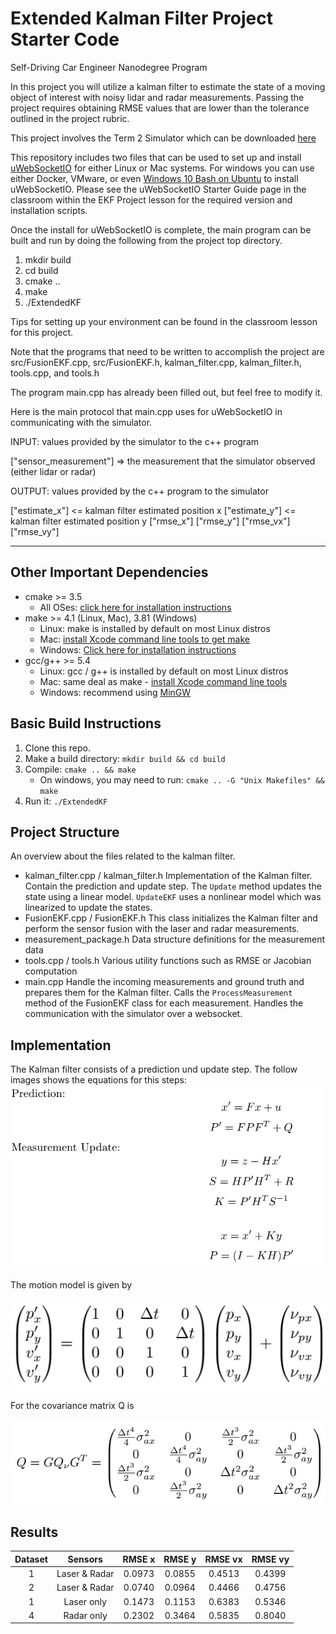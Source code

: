 
[image1]: ./images/kalmanequations.png "Kalman filter equations"
[image2]: ./images/motion_model.png "Linear motion model"
[image3]: ./images/covariance.png "Covariance matrix Q"


# Extended Kalman Filter Project Starter Code
Self-Driving Car Engineer Nanodegree Program

In this project you will utilize a kalman filter to estimate the state of a moving object of interest with noisy lidar and radar measurements. Passing the project requires obtaining RMSE values that are lower than the tolerance outlined in the project rubric. 

This project involves the Term 2 Simulator which can be downloaded [here](https://github.com/udacity/self-driving-car-sim/releases)

This repository includes two files that can be used to set up and install [uWebSocketIO](https://github.com/uWebSockets/uWebSockets) for either Linux or Mac systems. For windows you can use either Docker, VMware, or even [Windows 10 Bash on Ubuntu](https://www.howtogeek.com/249966/how-to-install-and-use-the-linux-bash-shell-on-windows-10/) to install uWebSocketIO. Please see the uWebSocketIO Starter Guide page in the classroom within the EKF Project lesson for the required version and installation scripts.

Once the install for uWebSocketIO is complete, the main program can be built and run by doing the following from the project top directory.

1. mkdir build
2. cd build
3. cmake ..
4. make
5. ./ExtendedKF

Tips for setting up your environment can be found in the classroom lesson for this project.

Note that the programs that need to be written to accomplish the project are src/FusionEKF.cpp, src/FusionEKF.h, kalman_filter.cpp, kalman_filter.h, tools.cpp, and tools.h

The program main.cpp has already been filled out, but feel free to modify it.

Here is the main protocol that main.cpp uses for uWebSocketIO in communicating with the simulator.


INPUT: values provided by the simulator to the c++ program

["sensor_measurement"] => the measurement that the simulator observed (either lidar or radar)


OUTPUT: values provided by the c++ program to the simulator

["estimate_x"] <= kalman filter estimated position x
["estimate_y"] <= kalman filter estimated position y
["rmse_x"]
["rmse_y"]
["rmse_vx"]
["rmse_vy"]

---

## Other Important Dependencies

* cmake >= 3.5
  * All OSes: [click here for installation instructions](https://cmake.org/install/)
* make >= 4.1 (Linux, Mac), 3.81 (Windows)
  * Linux: make is installed by default on most Linux distros
  * Mac: [install Xcode command line tools to get make](https://developer.apple.com/xcode/features/)
  * Windows: [Click here for installation instructions](http://gnuwin32.sourceforge.net/packages/make.htm)
* gcc/g++ >= 5.4
  * Linux: gcc / g++ is installed by default on most Linux distros
  * Mac: same deal as make - [install Xcode command line tools](https://developer.apple.com/xcode/features/)
  * Windows: recommend using [MinGW](http://www.mingw.org/)

## Basic Build Instructions

1. Clone this repo.
2. Make a build directory: `mkdir build && cd build`
3. Compile: `cmake .. && make` 
   * On windows, you may need to run: `cmake .. -G "Unix Makefiles" && make`
4. Run it: `./ExtendedKF `

## Project Structure

An overview about the files related to the kalman filter.

* kalman_filter.cpp / kalman_filter.h 
  Implementation of the Kalman filter. Contain the prediction and update step. The `Update` method updates the state using a linear model. 
 `UpdateEKF` uses a nonlinear model which was linearized to update the states.
* FusionEKF.cpp / FusionEKF.h 
  This class initializes the Kalman filter and perform the sensor fusion with the laser and radar measurements. 
* measurement_package.h
  Data structure definitions for the measurement data
 * tools.cpp / tools.h
   Various utility functions such as RMSE or Jacobian computation
 * main.cpp
   Handle the incoming measurements and ground truth and prepares them for the Kalman filter. 
   Calls the `ProcessMeasurement` method of the FusionEKF class for each measurement. 
   Handles the communication with the simulator over a websocket. 
 
## Implementation

The Kalman filter consists of a prediction und update step. The follow images shows the equations for this steps:
![alt text][image1]

The motion model is given by

![alt text][image2]

For the covariance matrix Q is 

![alt text][image3]


## Results 

| Dataset | Sensors         		|    RMSE x | RMSE y | RMSE vx | RMSE vy | 
|:---------------------:|:---------------------:|:---------------------:|:---------------------:|:---------------------:|:---------------------:|
| 1| Laser & Radar | 0.0973 | 0.0855 | 0.4513 | 0.4399 |
| 2| Laser & Radar | 0.0740 | 0.0964 | 0.4466 | 0.4756 |
| 1| Laser only | 0.1473| 0.1153 | 0.6383 | 0.5346 |
| 4| Radar only  | 0.2302 | 0.3464 | 0.5835 | 0.8040 |


